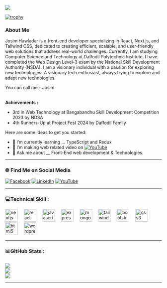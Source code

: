 <a href="https://www.facebook.com/hawladar.josim">
<img src="https://i.ibb.co/dW5XQRn/Josim.png" />
</a>

[![trophy](https://github-profile-trophy.vercel.app/?username=JosimHossain1)](https://github.com/ryo-ma/github-profile-trophy)

### About Me

Josim Hawladar is a front-end developer specializing in React, Next.js, and Tailwind CSS, dedicated to creating efficient, scalable, and user-friendly web solutions that address real-world challenges. Currently, I am studying Computer Science and Technology at Daffodil Polytechnic Institute. I have completed the Web Design Level-3 exam by the National Skill Development Authority (NSDA). I am a visionary individual with a passion for exploring new technologies. A visionary tech enthusiast, always trying to explore and adapt new technologies.

You can call me - Josim
<br />
<br />

<b>Achievements : </b>
 - 3rd in Web Technology at Bangabandhu Skill Development Competition 2023 by NDSA
 - 4th Runners-Up at Project Fest 2024 by Daffodil Family





Here are some ideas to get you started:

- 🌱 I’m currently learning ... TypeScript and Redux
- 👯 I’m making web related video on [![YouTube](https://img.shields.io/badge/YouTube-%23FF0000.svg?logo=YouTube&logoColor=white)](https://www.youtube.com/@deshideveloper93)
- 💬 Ask me about __ Front-End web development & Technologies.
---

### 🌐 Find Me on Social Media
[![Facebook](https://img.shields.io/badge/Facebook-%231877F2.svg?logo=Facebook&logoColor=white)](https://www.facebook.com/hawladar.josim)  [![LinkedIn](https://img.shields.io/badge/LinkedIn-%230077B5.svg?logo=linkedin&logoColor=white)](https://www.linkedin.com/in/josim-hawladar/) [![YouTube](https://img.shields.io/badge/YouTube-%23FF0000.svg?logo=YouTube&logoColor=white)](https://www.youtube.com/@deshideveloper93) 

---


### 💻Technical Skill :

<div align="left">
  <img src="https://cdn.jsdelivr.net/gh/devicons/devicon/icons/nextjs/nextjs-original.svg" height="40" alt="nextjs logo"  />
  <img width="12" />
  <img src="https://cdn.simpleicons.org/react/61DAFB" height="40" alt="react logo"  />
  <img width="12" />
  <img src="https://skillicons.dev/icons?i=js" height="40" alt="javascript logo"  />
  <img width="12" />
  <img src="https://skillicons.dev/icons?i=express" height="40" alt="express logo"  />
  <img width="12" />
  <img src="https://skillicons.dev/icons?i=mongodb" height="40" alt="mongodb logo"  />
  <img width="12" />
  <img src="https://skillicons.dev/icons?i=tailwind" height="40" alt="tailwindcss logo"  />
  <img width="12" />
  <img src="https://skillicons.dev/icons?i=bootstrap" height="40" alt="bootstrap logo"  />
  <img width="12" />
  <img src="https://skillicons.dev/icons?i=css" height="40" alt="css3 logo"  />
  <img width="12" />
  <img src="https://skillicons.dev/icons?i=html" height="40" alt="html5 logo"  />
  <img width="12" />
  <img src="https://skillicons.dev/icons?i=wordpress" height="40" alt="wordpress logo"  />
</div>

---

### 📊GitHub Stats : <br/>
###
![](https://github-readme-stats.vercel.app/api/top-langs/?username=JosimHossain1&theme=radical&hide_border=false&include_all_commits=false&count_private=false&layout=compact)  
![](https://github-readme-stats.vercel.app/api?username=JosimHossain1&theme=radical&hide_border=false&include_all_commits=false&count_private=false)<br/>
![](https://github-readme-streak-stats.herokuapp.com/?user=JosimHossain1&theme=radical&hide_border=false)<br/>

---


